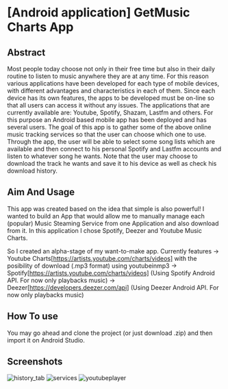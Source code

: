 # [Android application] GetMusic Charts App

## Abstract

Most people today choose not only in their free time but also in their daily routine to listen to music anywhere they are at any time. For this reason various applications have been developed for each type of mobile devices, with different advantages and characteristics in each of them. Since each device has its own features, the apps to be developed must be on-line so that all users can access it without any issues. The applications that are currently available are: Youtube, Spotify, Shazam, Lastfm and others.
For this purpose an Android based mobile app has been deployed and has several users. The goal of this app is to gather some of the above online music tracking services so that the user can choose which one to use. Through the app, the user will be able to select some song lists which are available and then connect to his personal Spotify and Lastfm accounts and listen to whatever song he wants. Note that the user may choose to download the track he wants and save it to his device as well as check his download history.


## Aim And Usage

This app was created based on the idea that simple is also powerful!
I wanted to build an App that would allow me to manually manage each (popular) Music Steaming Service from one Application and also download from it.
In this application I chose Spotify, Deezer and Youtube Music Charts.

So I created an alpha-stage of my want-to-make app. Currently features
 -> Youtube Charts[https://artists.youtube.com/charts/videos] with the posibility of download (.mp3 format) using youtubeinmp3
 -> Spotify[https://artists.youtube.com/charts/videos] (Using Spotify Android API. For now only playbacks music)
 -> Deezer[https://developers.deezer.com/api] (Using Deezer Android API. For now only playbacks music)

 
## How To use
You may go ahead and clone the project (or just download .zip) and then import it on Android Studio.

## Screenshots
 
![history_tab](https://user-images.githubusercontent.com/16108478/28223726-2fe5b2a2-68d5-11e7-84d5-86d450f11ba7.jpg)
![services](https://user-images.githubusercontent.com/16108478/28223724-2fe0a168-68d5-11e7-8058-5a68b769d15c.jpg)
![youtubeplayer](https://user-images.githubusercontent.com/16108478/28223725-2fe22466-68d5-11e7-9d4d-73b69b281f6b.jpg)
